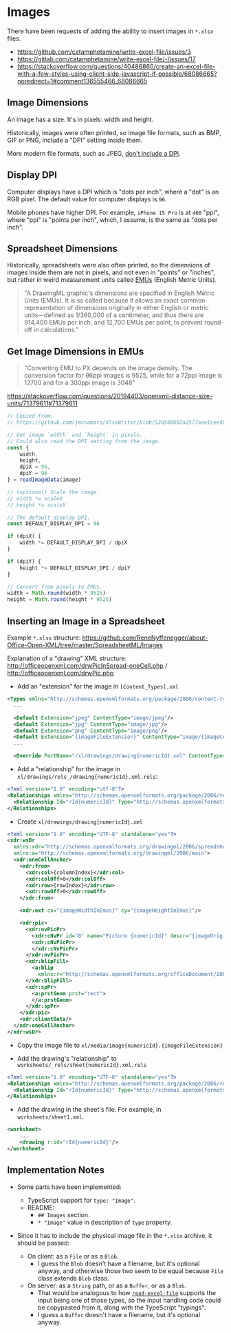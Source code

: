 # Images

There have been requests of adding the ability to insert images in `*.xlsx` files.

* https://github.com/catamphetamine/write-excel-file/issues/3
* https://gitlab.com/catamphetamine/write-excel-file/-/issues/17
* https://stackoverflow.com/questions/40486860/create-an-excel-file-with-a-few-styles-using-client-side-javascript-if-possible/68086665?noredirect=1#comment136555466_68086665

## Image Dimensions

An image has a size. It's in pixels: width and height.

Historically, images were often printed, so image file formats, such as BMP, GIF or PNG, include a "DPI" setting inside them.

More modern file formats, such as JPEG, [don't include a DPI](https://mcwriting.com/2018/10/11/300-dpi-jpeg-no-such-thing/).

## Display DPI

Computer displays have a DPI which is "dots per inch", where a "dot" is an RGB pixel. The default value for computer displays is `96`.

Mobile phones have higher DPI. For example, `iPhone 15 Pro` is at `460` "ppi", where "ppi" is "points per inch", which, I assume, is the same as "dots per inch".

## Spreadsheet Dimensions

Historically, spreadsheets were also often printed, so the dimensions of images inside them are not in pixels, and not even in "points" or "inches", but rather in weird measurement units called [EMUs](https://en.wikipedia.org/wiki/Office_Open_XML_file_formats#DrawingML) (English Metric Units).

> "A DrawingML graphic's dimensions are specified in English Metric Units (EMUs). It is so called because it allows an exact common representation of dimensions originally in either English or metric units—defined as 1/360,000 of a centimeter, and thus there are 914,400 EMUs per inch, and 12,700 EMUs per point, to prevent round-off in calculations."

## Get Image Dimensions in EMUs

> "Converting EMU to PX depends on the image density. The conversion factor for 96ppi images is 9525, while for a 72ppi image is 12700 and for a 300ppi image is 3048"

https://stackoverflow.com/questions/20194403/openxml-distance-size-units/71379611#71379611

```js
// Copied from:
// https://github.com/jmcnamara/XlsxWriter/blob/53d508602a2577aae1cee4854ac46502e0ca645e/xlsxwriter/worksheet.py#L1492

// Get image `width` and `height` in pixels.
// Could also read the DPI setting from the image.
const {
	width,
	height,
	dpiX = 96,
	dpiY = 96
} = readImageData(image)

// (optional) Scale the image.
// width *= scaleX
// height *= scaleY

// The default display DPI.
const DEFAULT_DISPLAY_DPI = 96

if (dpiX) {
	width *= DEFAULT_DISPLAY_DPI / dpiX
}

if (dpiY) {
	height *= DEFAULT_DISPLAY_DPI / dpiY
}

// Convert from pixels to EMUs.
width = Math.round(width * 9525)
height = Math.round(height * 9525)
```

## Inserting an Image in a Spreadsheet

Example `*.xlsx` structure: https://github.com/ReneNyffenegger/about-Office-Open-XML/tree/master/SpreadsheetML/Images

Explanation of a "drawing" XML structure: http://officeopenxml.com/drwPicInSpread-oneCell.php / http://officeopenxml.com/drwPic.php

* Add an "extension" for the image in `[Content_Types].xml`

```xml
<Types xmlns="http://schemas.openxmlformats.org/package/2006/content-types">
  ...

  <Default Extension="jpeg" ContentType="image/jpeg"/>
  <Default Extension="jpg" ContentType="image/jpg"/>
  <Default Extension="png" ContentType="image/png"/>
  <Default Extension="{imageFileExtension}" ContentType="image/{imageContentType}"/>
  ...

  <Override PartName="/xl/drawings/drawing{numericId}.xml" ContentType="application/vnd.openxmlformats-officedocument.drawing+xml"/>
```

* Add a "relationship" for the image in `xl/drawings/rels_/drawing{numericId}.xml.rels`:

```xml
<?xml version="1.0" encoding="utf-8"?>
<Relationships xmlns="http://schemas.openxmlformats.org/package/2006/relationships">
  <Relationship Id="rId{numericId}" Type="http://schemas.openxmlformats.org/officeDocument/2006/relationships/image" Target="../media/image{numericId}.{imageFileExtension}" />
</Relationships>
```

* Create `xl/drawings/drawing{numericId}.xml`

```xml
<?xml version="1.0" encoding="UTF-8" standalone="yes"?>
<xdr:wsDr
  xmlns:xdr="http://schemas.openxmlformats.org/drawingml/2006/spreadsheetDrawing"
  xmlns:a="http://schemas.openxmlformats.org/drawingml/2006/main">
  <xdr:oneCellAnchor>
    <xdr:from>
      <xdr:col>{columnIndex}</xdr:col>
      <xdr:colOff>0</xdr:colOff>
      <xdr:row>{rowIndex}</xdr:row>
      <xdr:rowOff>0</xdr:rowOff>
    </xdr:from>

    <xdr:ext cx="{imageWidthInEmus}" cy="{imageHeightInEmus}"/>

    <xdr:pic>
      <xdr:nvPicPr>
        <xdr:cNvPr id="0" name="Picture {numericId}" descr="{imageOriginalFilenameOrEmptyString}"/>
        <xdr:cNvPicPr>
        </xdr:cNvPicPr>
      </xdr:nvPicPr>
      <xdr:blipFill>
        <a:blip
          xmlns:r="http://schemas.openxmlformats.org/officeDocument/2006/relationships" r:embed="rId{numericId}" cstate="print"/>
      </xdr:blipFill>
      <xdr:spPr>
        <a:prstGeom prst="rect">
        </a:prstGeom>
      </xdr:spPr>
    </xdr:pic>
    <xdr:clientData/>
  </xdr:oneCellAnchor>
</xdr:wsDr>
```

* Copy the image file to `xl/media/image{numericId}.{imageFileExtension}`

* Add the drawing's "relationship" to `worksheets/_rels/sheet{numericId}.xml.rels`

```xml
<?xml version="1.0" encoding="UTF-8" standalone="yes"?>
<Relationships xmlns="http://schemas.openxmlformats.org/package/2006/relationships">
  <Relationship Id="rId{numericId}" Type="http://schemas.openxmlformats.org/officeDocument/2006/relationships/drawing" Target="../drawings/drawing{numericId}.xml"/>
</Relationships>
```

* Add the drawing in the sheet's file. For example, in `worksheets/sheet1.xml`.

```xml
<worksheet>
	...
	<drawing r:id="rId{numericId}"/>
</worksheet>
```

## Implementation Notes

* Some parts have been implemented:
  * TypeScript support for `type: "Image"`.
  * README:
    * `## Images` section.
    * `* "Image"` value in description of `type` property.

* Since it has to include the physical image file in the `*.xlsx` archive, it should be passed:
  * On client: as a `File` or as a `Blob`.
    * I guess the `Blob` doesn't have a filename, but it's optional anyway, and otherwise those two seem to be equal because `File` class extends `Blob` class.
  * On server: as a `String` path, or as a `Buffer`, or as a `Blob`.
    * That would be analogous to how [`read-excel-file`](https://gitlab.com/catamphetamine/read-excel-file) supports the input being one of those types, so the input handling code could be copypasted from it, along with the TypeScript "typings".
    * I guess a `Buffer` doesn't have a filename, but it's optional anyway.